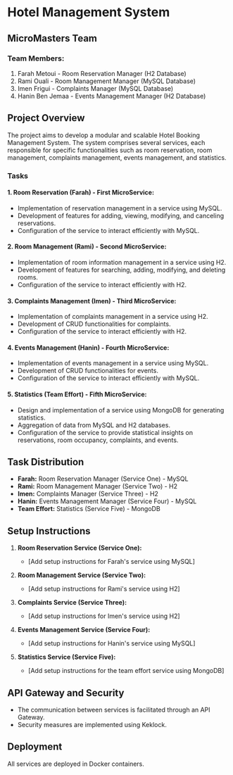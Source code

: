 # Hotel Management System

## MicroMasters Team

### Team Members:

1. Farah Metoui - Room Reservation Manager (H2 Database)
2. Rami Ouali - Room Management Manager (MySQL Database)
3. Imen Frigui - Complaints Manager (MySQL Database)
4. Hanin Ben Jemaa - Events Management Manager (H2 Database)

## Project Overview

The project aims to develop a modular and scalable Hotel Booking Management System. The system comprises several services, each responsible for specific functionalities such as room reservation, room management, complaints management, events management, and statistics.

### Tasks

#### 1. Room Reservation (Farah) - First MicroService:

- Implementation of reservation management in a service using MySQL.
- Development of features for adding, viewing, modifying, and canceling reservations.
- Configuration of the service to interact efficiently with MySQL.

#### 2. Room Management (Rami) - Second MicroService:

- Implementation of room information management in a service using H2.
- Development of features for searching, adding, modifying, and deleting rooms.
- Configuration of the service to interact efficiently with H2.

#### 3. Complaints Management (Imen) - Third MicroService:

- Implementation of complaints management in a service using H2.
- Development of CRUD functionalities for complaints.
- Configuration of the service to interact efficiently with H2.

#### 4. Events Management (Hanin) - Fourth MicroService:

- Implementation of events management in a service using MySQL.
- Development of CRUD functionalities for events.
- Configuration of the service to interact efficiently with MySQL.

#### 5. Statistics (Team Effort) - Fifth MicroService:

- Design and implementation of a service using MongoDB for generating statistics.
- Aggregation of data from MySQL and H2 databases.
- Configuration of the service to provide statistical insights on reservations, room occupancy, complaints, and events.

## Task Distribution

- **Farah:** Room Reservation Manager (Service One) - MySQL
- **Rami:** Room Management Manager (Service Two) - H2
- **Imen:** Complaints Manager (Service Three) - H2
- **Hanin:** Events Management Manager (Service Four) - MySQL
- **Team Effort:** Statistics (Service Five) - MongoDB

## Setup Instructions

1. **Room Reservation Service (Service One):**
   - [Add setup instructions for Farah's service using MySQL]

2. **Room Management Service (Service Two):**
   - [Add setup instructions for Rami's service using H2]

3. **Complaints Service (Service Three):**
   - [Add setup instructions for Imen's service using H2]

4. **Events Management Service (Service Four):**
   - [Add setup instructions for Hanin's service using MySQL]

5. **Statistics Service (Service Five):**
   - [Add setup instructions for the team effort service using MongoDB]

## API Gateway and Security

- The communication between services is facilitated through an API Gateway.
- Security measures are implemented using Keklock.

## Deployment

All services are deployed in Docker containers.
